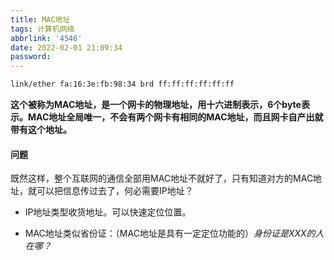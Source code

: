 ```yaml
---
title: MAC地址
tags: 计算机网络
abbrlink: '4546'
date: 2022-02-01 21:09:34
password:
---
```






~~~tex
link/ether fa:16:3e:fb:98:34 brd ff:ff:ff:ff:ff:ff
~~~

**这个被称为MAC地址，是一个网卡的物理地址，用十六进制表示，6个byte表示。MAC地址全局唯一，不会有两个网卡有相同的MAC地址，而且网卡自产出就带有这个地址。**





#### 问题

既然这样，整个互联网的通信全部用MAC地址不就好了，只有知道对方的MAC地址，就可以把信息传过去了，何必需要IP地址？

* IP地址类型收货地址。可以快速定位位置。

* MAC地址类似省份证：（MAC地址是具有一定定位功能的）*身份证是XXX的人在哪？*













